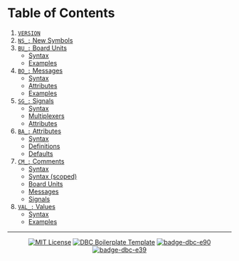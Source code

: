 # Table of Contents

1. [`VERSION`](./Version)
2. [`NS_:` New Symbols](./New-Symbols)
3. [`BU_:` Board Units](./Board-Units)
   - [Syntax](./Board-Units#syntax)
   - [Examples](./Board-Units#examples)
4. [`BO_:` Messages](./Messages)
   - [Syntax](./Messages#syntax)
   - [Attributes](./Messages#attributes)
   - [Examples](./Messages#examples)
5. [`SG_:` Signals](./Signals)
   - [Syntax](./Signals#syntax)
   - [Multiplexers](./Signals#multiplexers)
   - [Attributes](./Signals#attributes)
6. [`BA_:` Attributes](./Attributes)
   - [Syntax](./Attributes#syntax)
   - [Definitions](./Attributes#attribute-definitions-badef)
   - [Defaults](./Attributes#attribute-defaults-badefdef)
7. [`CM_:` Comments](./Comments)
   - [Syntax](./Comments#syntax-global)
   - [Syntax (scoped)](./Comments#syntax-scoped)
   - [Board Units](./Comments#board-unitboard-unitsmd)
   - [Messages](./Comments#messagemessagesmd)
   - [Signals](./Comments#signalsignalsmd)
8. [`VAL_:` Values](./Values)
   - [Syntax](./Values#syntax)
   - [Examples](./Values#examples)

---

<div align=center>

[![MIT License][badge-license]][url-wiki-license] [![DBC Boilerplate Template][badge-dbc-boilerplate]][url-wiki-boilerplate] [![badge-dbc-e90]][url-dbc-e90] [![badge-dbc-e39]][url-dbc-e39]

</div>

[badge-dbc-boilerplate]: https://img.shields.io/badge/-Boilerplate.dbc-red.svg?style=for-the-badge
[badge-dbc-j1939]: https://img.shields.io/badge/-J1939-gray.svg
[badge-dbc-e90]: https://img.shields.io/badge/-E90.dbc-345.svg?style=for-the-badge&logo=bmw
[badge-dbc-e39]: https://img.shields.io/badge/-E39.dbc-456.svg?style=for-the-badge&logo=bmw
[badge-license]: https://img.shields.io/badge/-MIT-blue.svg?style=for-the-badge
[url-wiki-boilerplate]: https://github.com/nberlette/canbus/wiki/Boilerplate-Template
[url-wiki]: https://github.com/nberlette/canbus/wiki
[url-wiki-version]: https://github.com/nberlette/canbus/wiki/Version
[url-wiki-ns]: https://github.com/nberlette/canbus/wiki/New-Symbols
[url-wiki-bu]: https://github.com/nberlette/canbus/wiki/Board-Units
[url-wiki-bo]: https://github.com/nberlette/canbus/wiki/Messages
[url-wiki-sg]: https://github.com/nberlette/canbus/wiki/Signals
[url-wiki-mul]: https://github.com/nberlette/canbus/wiki/Multiplexers
[url-wiki-ba]: https://github.com/nberlette/canbus/wiki/Attributes
[url-wiki-cm]: https://github.com/nberlette/canbus/wiki/Comments
[url-wiki-val]: https://github.com/nberlette/canbus/wiki/Values
[url-wiki-ack]: https://github.com/nberlette/canbus/wiki/Acknowledgements
[url-wiki-license]: https://github.com/nberlette/canbus/raw/main/license.md
[url-dbc-e90]: https://github.com/nberlette/canbus/raw/main/dbc/bmw-e90.dbc
[url-dbc-e39]: https://github.com/nberlette/canbus/raw/main/dbc/bmw-e39.dbc
[url-dbc-j1939]: https://github.com/nberlette/canbus/raw/main/dbc/j1939.dbc
[url-dbc-obd2]: https://github.com/nberlette/canbus/raw/main/dbc/obd2.dbc
[url-dbc-boilerplate]: https://github.com/nberlette/canbus/raw/main/dbc/boilerplate.dbc
